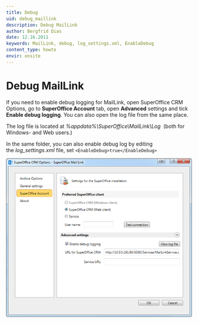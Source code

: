 ```yaml
---
title: Debug
uid: debug_maillink
description: Debug MailLink
author: Bergfrid Dias
date: 12.16.2011
keywords: MailLink, debug, log_settings.xml, EnableDebug
content_type: howto
envir: onsite
---
```


# Debug MailLink

If you need to enable debug logging for MailLink, open SuperOffice CRM Options, go to **SuperOffice Account** tab, open **Advanced** settings and tick **Enable debug logging**. You can also open the log file from the same place.

The log file is located at *%appdata%\SuperOffice\MailLink\Log*  (both for Windows- and Web users.)

In the same folder, you can also enable debug log by editing the *log_settings.xml* file, set `<EnableDebug>true</EnableDebug>`

![Enable debug logging for MailLink -screenshot][img1]

<!-- Referenced images -->
[img1]: media/maillink-enabledebuglog-web.png

